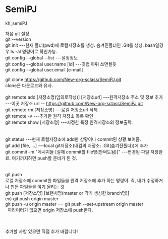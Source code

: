 # SemiPJ
kh_semiPJ


처음 git 설정 <br>
git --version<br>
git init            ---현재 폴더(pwd)에 로컬저장소를 생성. 숨겨진폴더인 .Git를 생성. bash일경우 ls -al 명령어로 확인가능.<br>
git config --global --list           ---설정정보<br>
git config --global user.name [id]   ---깃헙 아뒤 쓰면될듯<br>
git config --global user.email [e-mail]   <br>

git clone https://github.com/New-org-sclass/SemiPJ.git<br>
clone은 다운로드와 유사.<br>
<br>
git remote add [저장소명(임의로작성)] [저장소url]     ---원격저장소 주소 및 정보 추가 <br>
                                                  ---이곳 저장소 url -- https://github.com/New-org-sclass/SemiPJ.git<br>
git remote rm [저장소명]      ---로컬 저장소url 삭제<br>
git remote -v              ---추가한 원격 저장소 목록 확인<br>
git remote show [저장소명] ---지정한 특정 원격저장소의 정보출력.<br>
<br>
<br>
git status        ---현재 로컬저장소에 add한 상황이나 commit된 상황 보여줌.<br>
git add [file, ...]   ---local git저장소(내컴의 저장소: .Git(숨겨진폴더))에 추가<br>
git commit -m "메시지들 [실제 commit할 file명(안써도됨)]"  ---변경된 파일 저장완료. 여기까지하면 push할 준비가 된 것.<br>
<br>
<br>
git push<br>
  로컬 저장소에 commit한 파일들을 원격 저장소에 추가 하는 명령어. 즉, 내가 수정하거나 만든 파일들을 여기 올리는 것<br>
  git push [저장소명] [브랜치명(master or 각기 생성한 branch명)]<br>
   ex) git push origin master<br>
       git push -u origin master == git push --set-upstream origin master<br>
  파라미터가 없으면 origin 저장소에 push한다.<br>

<br><br>추가할 사항 있으면 직접 추가 바랍니다!
